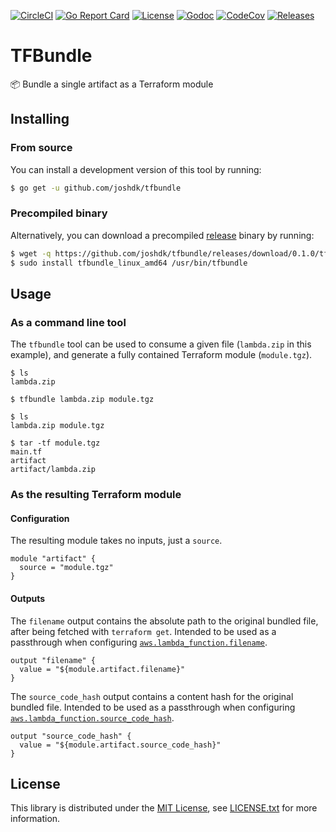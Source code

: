 [![CircleCI][circleci-badge]][circleci-link]
[![Go Report Card][go-report-card-badge]][go-report-card-link]
[![License][license-badge]][license-link]
[![Godoc][godoc-badge]][godoc-link]
[![CodeCov][codecov-badge]][codecov-link]
[![Releases][github-release-badge]][github-release-link]

# TFBundle

📦 Bundle a single artifact as a Terraform module

## Installing

### From source

You can install a development version of this tool by running:

```bash
$ go get -u github.com/joshdk/tfbundle
```

### Precompiled binary

Alternatively, you can download a precompiled [release][github-release-link] binary by running:

```bash
$ wget -q https://github.com/joshdk/tfbundle/releases/download/0.1.0/tfbundle_linux_amd64
$ sudo install tfbundle_linux_amd64 /usr/bin/tfbundle
```

## Usage

### As a command line tool

The `tfbundle` tool can be used to consume a given file (`lambda.zip` in this example), and generate a fully contained Terraform module (`module.tgz`).

```
$ ls
lambda.zip

$ tfbundle lambda.zip module.tgz

$ ls
lambda.zip module.tgz

$ tar -tf module.tgz
main.tf
artifact
artifact/lambda.zip
```

### As the resulting Terraform module

#### Configuration

The resulting module takes no inputs, just a `source`.

```hcl
module "artifact" {
  source = "module.tgz"
}
```

#### Outputs

The `filename` output contains the absolute path to the original bundled file, after being fetched with `terraform get`. Intended to be used as a passthrough when configuring [`aws.lambda_function.filename`](https://www.terraform.io/docs/providers/aws/r/lambda_function.html#filename).

```hcl
output "filename" {
  value = "${module.artifact.filename}"
}
```

The `source_code_hash` output contains a content hash for the original bundled file. Intended to be used as a passthrough when configuring [`aws.lambda_function.source_code_hash`](https://www.terraform.io/docs/providers/aws/r/lambda_function.html#source_code_hash).

```hcl
output "source_code_hash" {
  value = "${module.artifact.source_code_hash}"
}
```

## License

This library is distributed under the [MIT License][license-link], see [LICENSE.txt][license-file] for more information.

[circleci-badge]:        https://circleci.com/gh/joshdk/tfbundle.svg?&style=shield
[circleci-link]:         https://circleci.com/gh/joshdk/workflows/tfbundle/tree/master
[go-report-card-badge]:  https://goreportcard.com/badge/github.com/joshdk/tfbundle
[go-report-card-link]:   https://goreportcard.com/report/github.com/joshdk/tfbundle
[license-badge]:         https://img.shields.io/badge/license-MIT-green.svg
[license-file]:          https://github.com/joshdk/tfbundle/blob/master/LICENSE.txt
[license-link]:          https://opensource.org/licenses/MIT
[godoc-badge]:           https://godoc.org/github.com/joshdk/tfbundle/bundle?status.svg
[godoc-link]:            https://godoc.org/github.com/joshdk/tfbundle/bundle
[codecov-badge]:         https://codecov.io/gh/joshdk/tfbundle/branch/master/graph/badge.svg
[codecov-link]:          https://codecov.io/gh/joshdk/tfbundle
[github-release-badge]:  https://img.shields.io/github/release/joshdk/tfbundle.svg
[github-release-link]:   https://github.com/joshdk/tfbundle/releases
